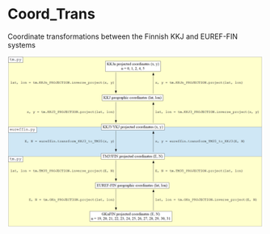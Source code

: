 # Coord_Trans

Coordinate transformations between the Finnish KKJ and EUREF-FIN systems

![Transformation pathways](https://github.com/kkorhone/Coord_Trans/blob/master/xform_paths.png?raw=true)
